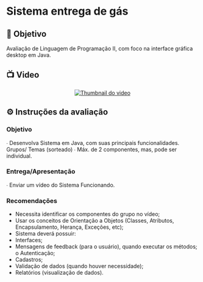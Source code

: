 # Sistema entrega de gás

## :dart: Objetivo
Avaliação de Linguagem de Programação II, com foco na interface gráfica desktop em Java.

## :tv: Video
<p align="center" display="flex">
  <a href="https://www.youtube.com/watch?v=1YmH1vKiUhk&feature=youtu.be" target="_blank">
     <img src="http://i3.ytimg.com/vi/1YmH1vKiUhk/hqdefault.jpg" alt="Thumbnail do video"/>
  </a>
</p>

## :gear: Instruções da avaliação

### Objetivo 
∙ Desenvolva Sistema em Java, com suas principais funcionalidades. 
Grupos/ Temas (sorteado) 
∙ Máx. de 2 componentes, mas, pode ser individual. 
### Entrega/Apresentação 
∙ Enviar um vídeo do Sistema Funcionando. 
### Recomendações 
* Necessita identificar os componentes do grupo no vídeo; 
* Usar os conceitos de Orientação a Objetos (Classes, Atributos, Encapsulamento,  Herança, Exceções, etc); 
* Sistema deverá possuir: 
* Interfaces;  
* Mensagens de feedback (para o usuário), quando executar os métodos; o Autenticação; 
* Cadastros; 
* Validação de dados (quando houver necessidade); 
* Relatórios (visualização de dados). 
